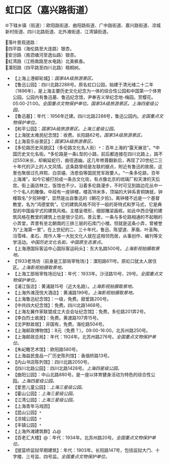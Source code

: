 # 虹口区（嘉兴路街道）  
🌐下辖乡镇（街道）：欧阳路街道、曲阳路街道、广中路街道、嘉兴路街道、凉城新村街道、四川北路街道、北外滩街道、江湾镇街道。    
  
🧭落叶景观道路：  
🔸四平路（海伦路至大连路）银杏。   
🔸安汾路（南泗塘河至逸仙路）银杏。   
🔸虹湾路（江杨南路至水电路）北美枫香。   
🔸溧阳路（四平路至四川北路）梧桐树。   
  
* 【上海上港邮轮城】：*国家4A级旅游景区。*  
* 【鲁迅公园】：四川北路2288号。原名虹口公园，始建于清光绪二十二年（1896年），是上海主要历史文化纪念为一体的综合性公园和中国第一个体育公园。公园内有鲁迅墓、鲁迅纪念馆，尹奉吉义举纪念地-梅园。赏樱花。05:00-21:00。*全国重点文物保护单位。国家3A级旅游景区。上海四星级公园。*  
* 【鲁迅墓】：年代：1956年迁建。四川北路2288号，鲁迅公园内。*全国重点文物保护单位。*  
* 【和平公园】：*国家3A级旅游景区。上海三星级公园。*  
* 【上海犹太难民纪念馆】：收费。长阳路62号。*国家3A级旅游景区。*  
* 【上海音乐谷景区】：*国家3A级旅游景区。*  
* 【多伦路历史风貌区】（多伦路文化名人街）`*`：百年上海的“露天展览”。*中国历史文化名街。*多伦路是一条L型的小路，前后都连接在四川北路上，路不过550米长，却蜿延蛇行，曲径道幽。这几年修葺翻新后，再现了20世纪二三十年代的沪上的人文风情。这条路曾经是左联的据点，附近有鲁迅的故居。这里也聚居过孔祥熙、白崇禧、汤恩伯等国民党军政要人。“一条多伦路，百年上海滩”。如今它被打扮成一条古文化街，有点像北京的琉璃厂和天津的天后宫。街上画店林立，饭馆也不少。沿着多伦路漫步，不时可见到路边花丛中一个个名人的雕像。中段有一座钟楼，楼高18米多，顶端的大钟系青铜铸就，钟楼取名“夕拾钟楼”，显然是出自鲁迅的《朝花夕拾》。离钟楼不远是一个基督教堂，名为“鸿德堂筑”。它的建筑风格不同于一般的哥特式和罗马式，它是典型的中国庙宇式的建筑风格。主楼呈塔形，细部雕梁画栋。如此中西合璧的建筑风格在教堂的建筑上也是很少见的。景云里，一条与多伦路相通的不起眼的小弄堂，弄里有坐北朝南的三排三层的石库门小楼。但就是这条小弄，曾被誉为“上海第一里”。在上世纪的二、三十年代，鲁迅、陈望道、茅盾、叶圣陶、冯雪峰、柔石、周作人等一大批文化人就在这相邻而居，从事创作、编刊等文学活动。*中国历史文化名街。中国原生态景点。*  
* 【上海港国际客运中心国际客运码头】：东大名路500号。*上海影视拍摄取景地。*  
* 【1933老场坊（前身是工部局宰牲场）】：溧阳路611号。原虹口犹太人居住区。*上海影视拍摄取景地。*  
* 【上海工部局宰牲场旧址】：年代：1933年。沙泾路10号、29号。*全国重点文物保护单位。*  
* 【浦江饭店】：黄浦路15号（近大名路）。*上海影视拍摄取景地。*  
* 【上海外滩茂悦大酒店】：黄浦路199号。*上海影视拍摄取景地。*  
* 【上海鲁迅纪念馆】：一级，免费。甜爱路200号。   
* 【中共四大纪念馆】：免费。四川北路1468号。   
* 【上海左翼作家联盟成立大会会址纪念馆】：免费。多伦路201弄2号。   
* 【李白烈士故居】：免费。黄渡路107弄15号。   
* 【沈尹默故居】：非国有，免费。海伦路504号。   
* 【上海邮政博物馆】：8元（免费？）。09:00-16:00。北苏州路250号。   
* 【上海邮政总局】：年代：1924年。北苏州路276号。*全国重点文物保护单位。*  
* 【朱屺瞻艺术馆】：欧阳路580号。   
* 【上海益民食品一厂历史陈列馆】：香烟桥路13号。   
* 【内山书店陈列馆】：四川北路2050号。   
* 【四川北路公园】：四川北路1428号。*上海四星级公园。*  
* 【曲阳公园】：中山北路880号。是一座以体育健身活动为特色的综合性公园。*上海四星级公园。*  
* 【爱思儿童公园】：*上海三星级公园。*  
* 【霍山公园】：*上海三星级公园。*  
* 【江湾公园】：*上海三星级公园。*  
* 【上海青年马戏团】  
* 【昆山公园】`*`  
* 【凉城公园】`*`  
* 【丰镇公园】`*`  
* 【上海外滩建筑群】△@  
* 【百老汇大楼】@：年代：1934年。北苏州路20号。*全国重点文物保护单位。*    
* 【提篮桥监狱早期建筑】：年代：1903年。长阳路147号，包括监狱大门、十字楼、三号监、四号监。*全国重点文物保护单位。*   